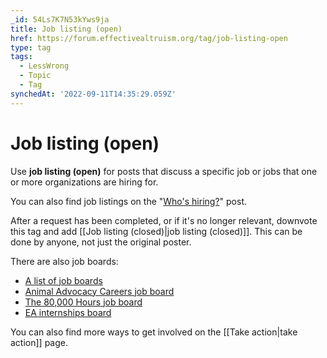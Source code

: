 ```yaml
---
_id: 54Ls7K7N53kYws9ja
title: Job listing (open)
href: https://forum.effectivealtruism.org/tag/job-listing-open
type: tag
tags:
  - LessWrong
  - Topic
  - Tag
synchedAt: '2022-09-11T14:35:29.059Z'
---
```

# Job listing (open)

Use **job listing (open)** for posts that discuss a specific job or jobs that one or more organizations are hiring for.

You can also find job listings on the "[Who's hiring?](https://forum.effectivealtruism.org/posts/DXcg6N6CGvRA2vrCk/who-s-hiring-may-september-2022)" post.

After a request has been completed, or if it's no longer relevant, downvote this tag and add [[Job listing (closed)|job listing (closed)]]. This can be done by anyone, not just the original poster.

There are also job boards: 

*   [A list of job boards](https://tomweinresearch.me/job-boards/)
*   [Animal Advocacy Careers job board](https://www.animaladvocacycareers.org/job-board)
*   [The 80,000 Hours job board](https://80000hours.org/job-board/)
*   [EA internships board](https://ea-internships.pory.app/board)

You can also find more ways to get involved on the [[Take action|take action]] page.